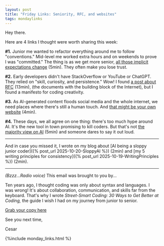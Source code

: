 ```yaml
---
layout: post
title: "Friday Links: Seniority, RFC, and websites"
tags: mondaylinks
---
```


Hey there.

Here are 4 links I thought were worth sharing this week:

**#1.** Junior me wanted to refactor everything around me to follow "conventions." Mid-level me worked extra hours and on weekends to prove I was "committed." The thing is as we get more senior, [all those implicit expectations change](https://tahahussain.substack.com/p/how-senior-engineers-lose-trust) (5min). They often make you lose trust.

**#2.** Early developers didn't have StackOverflow or YouTube or ChatGPT. They relied on "skill, curiosity, and persistence." Wow! I found [a post about RFC](https://ackreq.github.io/posts/what-are-rfcs/) (13min), (the documents with the building block of the Internet), but I found a manifesto for coding creativity.

**#3.** As AI-generated content floods social media and the whole internet, we need places where there's still a human touch. And [that might be your own website](https://marcus-obst.de/blog/websites-are-for-humans) (4min).

**#4.** These days, we all agree on one thing: there's too much hype around AI. It's the new tool in town promising to kill coders. But that's not [the majority view on AI](https://www.anildash.com/2025/10/17/the-majority-ai-view/) (5min) and someone dares to say it out loud.

***

And in case you missed it, I wrote on my blog about [AI being a sloppy junior coder]({% post_url 2025-10-20-SloppyAI %}) (2min) and [my 5 writing principles for consistency]({% post_url 2025-10-19-WritingPrinciples %}) (2min).

***

_(Bzzz...Radio voice)_ This email was brought to you by...

Ten years ago, I thought coding was only about syntax and languages. I was wrong! It's about collaboration, communication, and skills far from the keyboard. That's why I wrote _Street-Smart Coding: 30 Ways to Get Better at Coding,_ the guide I wish I had on my journey from junior to senior.

[Grab your copy here](https://imcsarag.gumroad.com/l/streetsmartcoding?utm_source=blog&utm_medium=post&utm_campaign=seniority-rfc-websites)

See you next time,

Cesar

{%include monday_links.html %}
